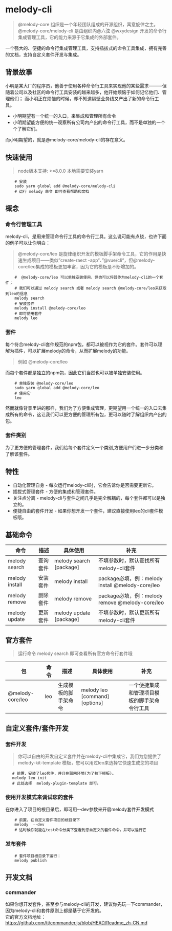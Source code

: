 # melody-cli
> @melody-core 组织是一个年轻团队组成的开源组织，寓意旋律之主。@melody-core/melody-cli 是由组织内@六弦 @wxydesign 开发的命令行集成管理工具，它的能力来源于它集成的外部套件。

一个强大的、便捷的命令行集成管理工具，支持插拔式的命令工具集成，拥有完善的文档，支持自定义套件开发与集成。

## 背景故事
小明是某大厂的程序员，他善于使用各种命令行工具来实现他的某些需求———但随着公司以及社区的命令行工具安装的越来越多，他开始烦恼于如何记忆他们、管理他们； 而小明正在烦恼的时候，却不知道隔壁业务线又产出了新的命令行工具。<br>
+ 小明期望有一个统一的入口，来集成和管理所有命令 
+ 小明期望能方便的统一观察所有公司内产出的命令行工具，而不是单独的一个个了解它们。

而小明期望的，就是@melody-core/melody-cli的存在意义。

## 快速使用
> node版本支持: >=8.0.0  本地需要安装yarn

```shell
    # 安装
    sudo yarn global add @melody-core/melody-cli
    # 运行 melody 命令 即可查看帮助和文档
```

## 概念

### 命令行管理工具

melody-cli，是用来管理命令行工具的命令行工具。这么说可能有点绕，也许下面的例子可以让你明白：

> @melody-core/leo 是旋律组织开发的模板脚手架命令工具，它的作用是快速生成项目——类似”create-raect
-app“、”@vue/cli“，但@melody-core/leo集成的模板更加丰富，因为它的模板是不断增加的。

```shell
    #  @melody-core/leo 可以单独安装使用，但也可以将其作为melody-cli的一个套件；
    # 我们可以通过 melody search 或者 melody search @melody-core/leo来获取到leo的信息
    melody search
    # 安装套件
    melody install @melody-core/leo
    # 即可使用套件
    melody leo  
```
### 套件
每个符合melody-cli套件规范的npm包，都可以被视作为它的套件。套件可以理解为插件，可以扩展melody的命令，从而扩展melody的功能。
> 例如 @melody-core/leo 

而每个套件都是独立的npm包，因此它们当然也可以被单独安装使用。
```shell
    # 单独安装 @melody-core/leo
    sudo yarn global add @melody-core/leo
    # 使用它
    leo  
```
然而就像背景里讲的那样，我们为了方便集成管理，更期望用一个统一的入口去集成所有的命令，这让我们可以更方便的管理所有包，更可以随时了解组织内产出的包。

### 套件类别
为了更方便的管理套件，我们给每个套件定义一个类别,方便用户们进一步分类和了解该套件。


## 特性

+ 自动化管理自身 - 每次运行melody-cli时，它会告诉你是否需要更新它。
+ 插拔式管理套件 - 方便的集成和管理套件。
+ 关注点分离 - melody-cli与套件之间几乎是完全解耦的，每个套件都可以是独立的。
+ 便捷自由的套件开发 - 如果你想开发一个套件，建议直接使用leo的cli套件模板哦。



## 基础命令

| 命令 | 描述 |  具体使用 | 补充  |
| -- | ----- | ----- | -------------|
| melody search |  查询套件 |  melody search [package] | 不填参数时，默认查找所有melody-cli套件 |
| melody install | 安装套件 | melody install <package> | package必填，例：melody install @melody-core/leo |
| melody remove | 删除套件 | melody remove <package> | package必填，例：melody remove @melody-core/leo |
| melody update | 更新套件 | melody update [package] | 不填参数时，默认更新所有melody-cli套件 |

## 官方套件
> 运行命令 melody search 即可查看所有官方命令行套件哦

| 包 | 命令 | 描述 |  具体使用 | 补充  |
| -- | ---- |----- | ----- | -------------|
| @melody-core/leo | leo | 生成模板的脚手架命令 | melody leo [command] [options]| 一个便捷集成和管理项目模板的脚手架命令行工具 |

## 自定义套件/套件开发

### 套件开发
> 你可以自由的开发自定义套件并在melody-cli中集成它，我们为您提供了 melody-kit-template 模板，您可以用过leo来选择它快速生成您的项目

```shell
   # 前置，安装了leo套件，并且在联网环境(为了拉下模板)。
   melody leo init 
   # 此处选择  melody-plugin-template 即可。
```

### 使用开发模式来调试您的套件
在你进入了项目的根目录后，即可用--dev参数来开启melody套件开发模式
```shell
    # 前置，在自定义套件项目的根目录下
    melody  --dev
    # 这时候你就能在test命令分类下查看到您自定义的套件命令，并可以运行它
```

### 发布套件

```shell
    # 套件项目根目录下运行：
    melody publish 
```

## 开发文档

### commander
如果你想开发套件，甚至参与melody-cli的开发，建议你先玩一下commander，因为melody-cli和套件原则上都是基于它开发的。 <br>
它的官方文档地址：
https://github.com/tj/commander.js/blob/HEAD/Readme_zh-CN.md



